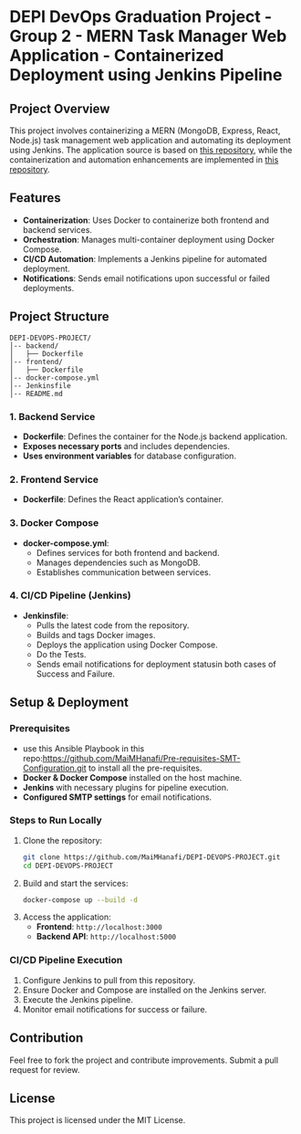 # DEPI DevOps Graduation Project - Group 2 - MERN Task Manager Web Application - Containerized Deployment using Jenkins Pipeline

## Project Overview
This project involves containerizing a MERN (MongoDB, Express, React, Node.js) task management web application and automating its deployment using Jenkins. The application source is based on [this repository](https://github.com/aayush301/MERN-task-manager.git), while the containerization and automation enhancements are implemented in [this repository](https://github.com/MaiMHanafi/DEPI-DEVOPS-PROJECT.git).

## Features
- **Containerization**: Uses Docker to containerize both frontend and backend services.
- **Orchestration**: Manages multi-container deployment using Docker Compose.
- **CI/CD Automation**: Implements a Jenkins pipeline for automated deployment.
- **Notifications**: Sends email notifications upon successful or failed deployments.

## Project Structure
```
DEPI-DEVOPS-PROJECT/
│-- backend/
│   ├── Dockerfile
│-- frontend/
│   ├── Dockerfile
│-- docker-compose.yml
│-- Jenkinsfile
│-- README.md
```

### 1. Backend Service
- **Dockerfile**: Defines the container for the Node.js backend application.
- **Exposes necessary ports** and includes dependencies.
- **Uses environment variables** for database configuration.

### 2. Frontend Service
- **Dockerfile**: Defines the React application’s container.

### 3. Docker Compose
- **docker-compose.yml**:
  - Defines services for both frontend and backend.
  - Manages dependencies such as MongoDB.
  - Establishes communication between services.

### 4. CI/CD Pipeline (Jenkins)
- **Jenkinsfile**:
  - Pulls the latest code from the repository.
  - Builds and tags Docker images.
  - Deploys the application using Docker Compose.
  - Do the Tests.
  - Sends email notifications for deployment statusin both cases of Success and Failure.

## Setup & Deployment
### Prerequisites
- use this Ansible Playbook in this repo:https://github.com/MaiMHanafi/Pre-requisites-SMT-Configuration.git to install all the pre-requisites.
- **Docker & Docker Compose** installed on the host machine.
- **Jenkins** with necessary plugins for pipeline execution.
- **Configured SMTP settings** for email notifications.

### Steps to Run Locally
1. Clone the repository:
   ```sh
   git clone https://github.com/MaiMHanafi/DEPI-DEVOPS-PROJECT.git
   cd DEPI-DEVOPS-PROJECT
   ```
2. Build and start the services:
   ```sh
   docker-compose up --build -d
   ```
3. Access the application:
   - **Frontend**: `http://localhost:3000`
   - **Backend API**: `http://localhost:5000`

### CI/CD Pipeline Execution
1. Configure Jenkins to pull from this repository.
2. Ensure Docker and Compose are installed on the Jenkins server.
3. Execute the Jenkins pipeline.
4. Monitor email notifications for success or failure.

## Contribution
Feel free to fork the project and contribute improvements. Submit a pull request for review.

## License
This project is licensed under the MIT License.

